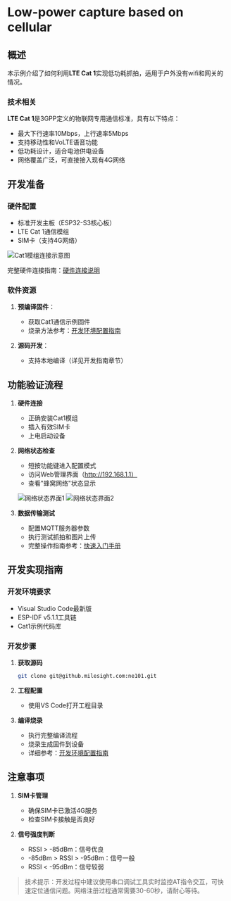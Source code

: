 # Low-power capture based on cellular

## 概述

本示例介绍了如何利用**LTE Cat 1**实现低功耗抓拍，适用于户外没有wifi和网关的情况。

### 技术相关

**LTE Cat 1**是3GPP定义的物联网专用通信标准，具有以下特点：

- 最大下行速率10Mbps，上行速率5Mbps
- 支持移动性和VoLTE语音功能
- 低功耗设计，适合电池供电设备
- 网络覆盖广泛，可直接接入现有4G网络

## 开发准备

### 硬件配置

- 标准开发主板（ESP32-S3核心板）
- LTE Cat 1通信模组
- SIM卡（支持4G网络）

![Cat1模组连接示意图](/img/Overview/NE101/cat1PCBA.png)

完整硬件连接指南：[硬件连接说明](.././Hardware%20Guide/Hardware%20Connection)

### 软件资源

1. **预编译固件**：
   
   - 获取Cat1通信示例固件
   - 烧录方法参考：[开发环境配置指南](./../Software%20Guide/Development%20Environment%20Setup)

2. **源码开发**：
   
   - 支持本地编译（详见开发指南章节）

## 功能验证流程

1. **硬件连接**
   
   - 正确安装Cat1模组
   - 插入有效SIM卡
   - 上电启动设备

2. **网络状态检查**
   
   - 短按功能键进入配置模式
   - 访问Web管理界面（http://192.168.1.1）
   - 查看"蜂窝网络"状态显示
   
   ![网络状态界面1](/img/NE101_example_cat1_1.png)
   ![网络状态界面2](/img/NE101_example_cat1_2.png)

3. **数据传输测试**
   
   - 配置MQTT服务器参数
   - 执行测试抓拍和图片上传
   - 完整操作指南参考：[快速入门手册](./../Quick%20Start)

## 开发实现指南

### 开发环境要求

- Visual Studio Code最新版
- ESP-IDF v5.1.1工具链
- Cat1示例代码库

### 开发步骤

1. **获取源码**
   
   ```bash
   git clone git@github.milesight.com:ne101.git
   ```

2. **工程配置**
   
   - 使用VS Code打开工程目录

3. **编译烧录**
   
   - 执行完整编译流程
   - 烧录生成固件到设备
   - 详细参考：[开发环境配置指南](./../Software%20Guide/Development%20Environment%20Setup)

## 注意事项

1. **SIM卡管理**
   
   - 确保SIM卡已激活4G服务
   - 检查SIM卡接触是否良好

2. **信号强度判断**
   
   - RSSI > -85dBm：信号优良
   - -85dBm > RSSI > -95dBm：信号一般
   - RSSI < -95dBm：信号较弱

> 技术提示：开发过程中建议使用串口调试工具实时监控AT指令交互，可快速定位通信问题。网络注册过程通常需要30-60秒，请耐心等待。